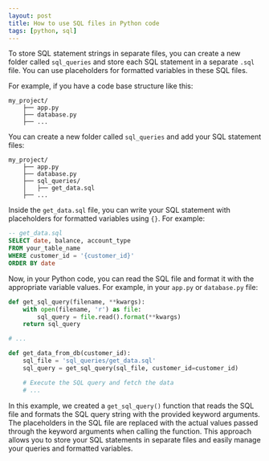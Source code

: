 ```yaml
---
layout: post
title: How to use SQL files in Python code
tags: [python, sql]
---
```


To store SQL statement strings in separate files, you can create a new folder called `sql_queries` and store each SQL statement in a separate `.sql` file. You can use placeholders for formatted variables in these SQL files.

For example, if you have a code base structure like this:

```
my_project/
    ├── app.py
    ├── database.py
    ├── ...
```

You can create a new folder called `sql_queries` and add your SQL statement files:

```
my_project/
    ├── app.py
    ├── database.py
    ├── sql_queries/
    │   ├── get_data.sql
    ├── ...
```

Inside the `get_data.sql` file, you can write your SQL statement with placeholders for formatted variables using `{}`. For example:

```sql
-- get_data.sql
SELECT date, balance, account_type
FROM your_table_name
WHERE customer_id = '{customer_id}'
ORDER BY date
```

Now, in your Python code, you can read the SQL file and format it with the appropriate variable values. For example, in your `app.py` or `database.py` file:

```python
def get_sql_query(filename, **kwargs):
    with open(filename, 'r') as file:
        sql_query = file.read().format(**kwargs)
    return sql_query

# ...

def get_data_from_db(customer_id):
    sql_file = 'sql_queries/get_data.sql'
    sql_query = get_sql_query(sql_file, customer_id=customer_id)

    # Execute the SQL query and fetch the data
    # ...
```

In this example, we created a `get_sql_query()` function that reads the SQL file and formats the SQL query string with the provided keyword arguments. The placeholders in the SQL file are replaced with the actual values passed through the keyword arguments when calling the function. This approach allows you to store your SQL statements in separate files and easily manage your queries and formatted variables.

